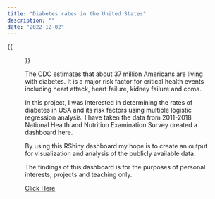 ```yaml
---
title: "Diabetes rates in the United States"
description: ""
date: "2022-12-02"
---
```

{{<figure src="img/diabes_dash.jpg" alt="" >}}


The CDC estimates that about 37 million Americans are living with diabetes. It is a major risk factor for critical health events including heart attack, heart failure, kidney failure and coma. 

In this project, I was interested in determining the rates of diabetes in USA and its risk factors using multiple logistic regression analysis. 
I have taken the data from 2011-2018 National Health and Nutrition Examination Survey created a dashboard here. 

By using this RShiny dashboard my hope is to create an output for visualization and analysis of the publicly available data. 

The findings of this dashboard is for the purposes of personal interests, projects and teaching only.


[Click Here](https://26jch1-sobhan-mardan.shinyapps.io/NHANES_Diabetes/)